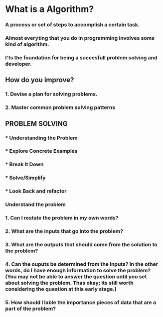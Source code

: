 # What is a Algorithm?

### A process or set of steps to accomplish a certain task.

### Almost everyting that you do in programming involves some kind of algorithm.

### I'ts the foundation for being a succesfull problem solving and developer.

## How do you improve?
### 1. Devise a plan for solving problems.
### 2. Master common problem solving patterns

## PROBLEM SOLVING 
### * Understanding the Problem
### * Explore Concrete Examples
### * Break it Down
### * Solve/Simplify
### * Look Back and refactor

### Understand the problem
### 1. Can I restate the problem in my own words?
### 2. What are the inputs that go into the problem?
### 3. What are the outputs that should come from the solution to the problem?
### 4. Can the ouputs be determined from the inputs? In the other words, do I have enough information to solve the problem? (You may not be able to answer the question until you set about solving the problem. Thas okay; its still worth considering the question at this early stage.)
### 5. How should I lable the importance pieces of data that are a part of the problem?